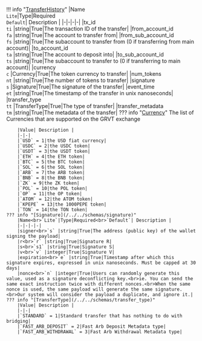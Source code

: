 !!! info "[TransferHistory](/../../schemas/transfer_history)"
    |Name<br>`Lite`|Type|Required<br>`Default`| Description |
    |-|-|-|-|
    |tx_id<br>`ti` |string|True|The transaction ID of the transfer|
    |from_account_id<br>`fa` |string|True|The account to transfer from|
    |from_sub_account_id<br>`fs` |string|True|The subaccount to transfer from (0 if transferring from main account)|
    |to_account_id<br>`ta` |string|True|The account to deposit into|
    |to_sub_account_id<br>`ts` |string|True|The subaccount to transfer to (0 if transferring to main account)|
    |currency<br>`c` |Currency|True|The token currency to transfer|
    |num_tokens<br>`nt` |string|True|The number of tokens to transfer|
    |signature<br>`s` |Signature|True|The signature of the transfer|
    |event_time<br>`et` |string|True|The timestamp of the transfer in unix nanoseconds|
    |transfer_type<br>`tt` |TransferType|True|The type of transfer|
    |transfer_metadata<br>`tm` |string|True|The metadata of the transfer|
    ??? info "[Currency](/../../schemas/currency)"
        The list of Currencies that are supported on the GRVT exchange<br>

        |Value| Description |
        |-|-|
        |`USD` = 1|the USD fiat currency|
        |`USDC` = 2|the USDC token|
        |`USDT` = 3|the USDT token|
        |`ETH` = 4|the ETH token|
        |`BTC` = 5|the BTC token|
        |`SOL` = 6|the SOL token|
        |`ARB` = 7|the ARB token|
        |`BNB` = 8|the BNB token|
        |`ZK` = 9|the ZK token|
        |`POL` = 10|the POL token|
        |`OP` = 11|the OP token|
        |`ATOM` = 12|the ATOM token|
        |`KPEPE` = 13|the 1000PEPE token|
        |`TON` = 14|the TON token|
    ??? info "[Signature](/../../schemas/signature)"
        |Name<br>`Lite`|Type|Required<br>`Default`| Description |
        |-|-|-|-|
        |signer<br>`s` |string|True|The address (public key) of the wallet signing the payload|
        |r<br>`r` |string|True|Signature R|
        |s<br>`s1` |string|True|Signature S|
        |v<br>`v` |integer|True|Signature V|
        |expiration<br>`e` |string|True|Timestamp after which this signature expires, expressed in unix nanoseconds. Must be capped at 30 days|
        |nonce<br>`n` |integer|True|Users can randomly generate this value, used as a signature deconflicting key.<br>ie. You can send the same exact instruction twice with different nonces.<br>When the same nonce is used, the same payload will generate the same signature.<br>Our system will consider the payload a duplicate, and ignore it.|
    ??? info "[TransferType](/../../schemas/transfer_type)"
        |Value| Description |
        |-|-|
        |`STANDARD` = 1|Standard transfer that has nothing to do with bridging|
        |`FAST_ARB_DEPOSIT` = 2|Fast Arb Deposit Metadata type|
        |`FAST_ARB_WITHDRAWAL` = 3|Fast Arb Withdrawal Metadata type|

